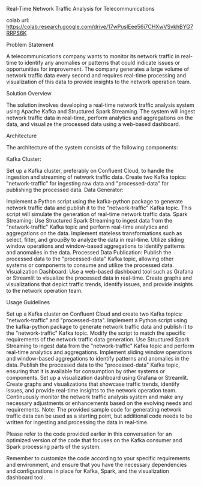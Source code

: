 Real-Time Network Traffic Analysis for Telecommunications

colab url: https://colab.research.google.com/drive/17wPuslEee56i7CHXwVSvkhBYG7RRPS6K

Problem Statement

A telecommunications company wants to monitor its network traffic in real-time to identify any anomalies or patterns that could indicate issues or opportunities for improvement. The company generates a large volume of network traffic data every second and requires real-time processing and visualization of this data to provide insights to the network operation team.


Solution Overview

The solution involves developing a real-time network traffic analysis system using Apache Kafka and Structured Spark Streaming. The system will ingest network traffic data in real-time, perform analytics and aggregations on the data, and visualize the processed data using a web-based dashboard.

Architecture

The architecture of the system consists of the following components:

Kafka Cluster: 

Set up a Kafka cluster, preferably on Confluent Cloud, to handle the ingestion and streaming of network traffic data. Create two Kafka topics: "network-traffic" for ingesting raw data and "processed-data" for publishing the processed data.
Data Generator: 

Implement a Python script using the kafka-python package to generate network traffic data and publish it to the "network-traffic" Kafka topic. This script will simulate the generation of real-time network traffic data.
Spark Streaming: Use Structured Spark Streaming to ingest data from the "network-traffic" Kafka topic and perform real-time analytics and aggregations on the data. Implement stateless transformations such as select, filter, and groupBy to analyze the data in real-time. Utilize sliding window operations and window-based aggregations to identify patterns and anomalies in the data.
Processed Data Publication: Publish the processed data to the "processed-data" Kafka topic, allowing other systems or components to consume and utilize the processed data.
Visualization Dashboard: Use a web-based dashboard tool such as Grafana or Streamlit to visualize the processed data in real-time. Create graphs and visualizations that depict traffic trends, identify issues, and provide insights to the network operation team.

Usage Guidelines

Set up a Kafka cluster on Confluent Cloud and create two Kafka topics: "network-traffic" and "processed-data".
Implement a Python script using the kafka-python package to generate network traffic data and publish it to the "network-traffic" Kafka topic. Modify the script to match the specific requirements of the network traffic data generation.
Use Structured Spark Streaming to ingest data from the "network-traffic" Kafka topic and perform real-time analytics and aggregations. Implement sliding window operations and window-based aggregations to identify patterns and anomalies in the data.
Publish the processed data to the "processed-data" Kafka topic, ensuring that it is available for consumption by other systems or components.
Set up a visualization dashboard using Grafana or Streamlit. Create graphs and visualizations that showcase traffic trends, identify issues, and provide real-time insights to the network operation team.
Continuously monitor the network traffic analysis system and make any necessary adjustments or enhancements based on the evolving needs and requirements.
Note: The provided sample code for generating network traffic data can be used as a starting point, but additional code needs to be written for ingesting and processing the data in real-time.

Please refer to the code provided earlier in this conversation for an optimized version of the code that focuses on the Kafka consumer and Spark processing parts of the system.

Remember to customize the code according to your specific requirements and environment, and ensure that you have the necessary dependencies and configurations in place for Kafka, Spark, and the visualization dashboard tool.
